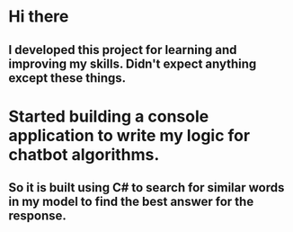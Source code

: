 # Hi there

## I developed this project for learning and improving my skills. Didn't expect anything except these things.

# Started building a console application to write my logic for chatbot algorithms.

## So it is built using C# to search for similar words in my model to find the best answer for the response.
